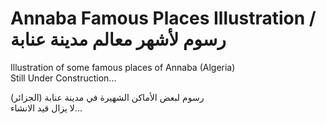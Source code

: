 Annaba Famous Places Illustration / رسوم لأشهر معالم مدينة عنابة
=================================================================

Illustration of some famous places of Annaba (Algeria)<br>
Still Under Construction...


رسوم لبعض الأماكن الشهيرة في مدينة عنابة (الجزائر)<br> 
لا يزال قيد الانشاء...
